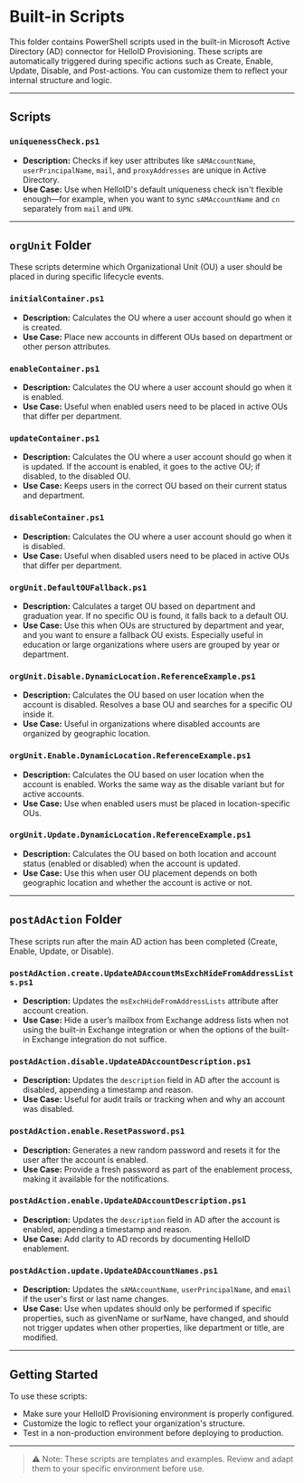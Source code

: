 # Built-in Scripts

This folder contains PowerShell scripts used in the built-in Microsoft Active Directory (AD) connector for HelloID Provisioning. These scripts are automatically triggered during specific actions such as Create, Enable, Update, Disable, and Post-actions. You can customize them to reflect your internal structure and logic.

---

## Scripts

### `uniquenessCheck.ps1`
- **Description:** Checks if key user attributes like `sAMAccountName`, `userPrincipalName`, `mail`, and `proxyAddresses` are unique in Active Directory.
- **Use Case:** Use when HelloID's default uniqueness check isn't flexible enough—for example, when you want to sync `sAMAccountName` and `cn` separately from `mail` and `UPN`.

---

## `orgUnit` Folder

These scripts determine which Organizational Unit (OU) a user should be placed in during specific lifecycle events.

### `initialContainer.ps1`
- **Description:** Calculates the OU where a user account should go when it is created.
- **Use Case:** Place new accounts in different OUs based on department or other person attributes.

### `enableContainer.ps1`
- **Description:** Calculates the OU where a user account should go when it is enabled.
- **Use Case:** Useful when enabled users need to be placed in active OUs that differ per department.

### `updateContainer.ps1`
- **Description:** Calculates the OU where a user account should go when it is updated. If the account is enabled, it goes to the active OU; if disabled, to the disabled OU.
- **Use Case:** Keeps users in the correct OU based on their current status and department.

### `disableContainer.ps1`
- **Description:** Calculates the OU where a user account should go when it is disabled.
- **Use Case:** Useful when disabled users need to be placed in active OUs that differ per department.

### `orgUnit.DefaultOUFallback.ps1`
- **Description:** Calculates a target OU based on department and graduation year. If no specific OU is found, it falls back to a default OU.
- **Use Case:** Use this when OUs are structured by department and year, and you want to ensure a fallback OU exists. Especially useful in education or large organizations where users are grouped by year or department.

### `orgUnit.Disable.DynamicLocation.ReferenceExample.ps1`
- **Description:** Calculates the OU based on user location when the account is disabled. Resolves a base OU and searches for a specific OU inside it.
- **Use Case:** Useful in organizations where disabled accounts are organized by geographic location.

### `orgUnit.Enable.DynamicLocation.ReferenceExample.ps1`
- **Description:** Calculates the OU based on user location when the account is enabled. Works the same way as the disable variant but for active accounts.
- **Use Case:** Use when enabled users must be placed in location-specific OUs.

### `orgUnit.Update.DynamicLocation.ReferenceExample.ps1`
- **Description:** Calculates the OU based on both location and account status (enabled or disabled) when the account is updated.
- **Use Case:** Use this when user OU placement depends on both geographic location and whether the account is active or not.

---

## `postAdAction` Folder

These scripts run after the main AD action has been completed (Create, Enable, Update, or Disable).

### `postAdAction.create.UpdateADAccountMsExchHideFromAddressLists.ps1`
- **Description:** Updates the `msExchHideFromAddressLists` attribute after account creation.
- **Use Case:** Hide a user’s mailbox from Exchange address lists when not using the built-in Exchange integration or when the options of the built-in Exchange integration do not suffice.

### `postAdAction.disable.UpdateADAccountDescription.ps1`
- **Description:** Updates the `description` field in AD after the account is disabled, appending a timestamp and reason.
- **Use Case:** Useful for audit trails or tracking when and why an account was disabled.

### `postAdAction.enable.ResetPassword.ps1`
- **Description:** Generates a new random password and resets it for the user after the account is enabled.
- **Use Case:** Provide a fresh password as part of the enablement process, making it available for the notifications.

### `postAdAction.enable.UpdateADAccountDescription.ps1`
- **Description:** Updates the `description` field in AD after the account is enabled, appending a timestamp and reason.
- **Use Case:** Add clarity to AD records by documenting HelloID enablement.

### `postAdAction.update.UpdateADAccountNames.ps1`
- **Description:** Updates the `sAMAccountName`, `userPrincipalName`, and `email` if the user's first or last name changes.
- **Use Case:** Use when updates should only be performed if specific properties, such as givenName or surName, have changed, and should not trigger updates when other properties, like department or title, are modified.

---

## Getting Started

To use these scripts:
- Make sure your HelloID Provisioning environment is properly configured.
- Customize the logic to reflect your organization's structure.
- Test in a non-production environment before deploying to production.

---

> ⚠️ Note: These scripts are templates and examples. Review and adapt them to your specific environment before use.
